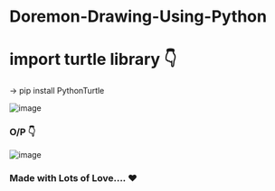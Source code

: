 # Doremon-Drawing-Using-Python

# import turtle library :point_down:

-> pip install PythonTurtle

![image](https://user-images.githubusercontent.com/68680902/117582166-50f06880-b11e-11eb-8072-5f7d07aa8720.png)

### O/P :point_down:

![image](https://user-images.githubusercontent.com/68680902/117583315-31f4d500-b124-11eb-97ef-1d1c19eca4d8.png)


### Made with Lots of Love.... ❤️
